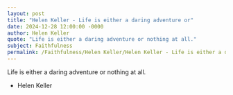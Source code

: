 ```yaml
---
layout: post
title: "Helen Keller - Life is either a daring adventure or"
date: 2024-12-28 12:00:00 -0000
author: Helen Keller
quote: "Life is either a daring adventure or nothing at all."
subject: Faithfulness
permalink: /Faithfulness/Helen Keller/Helen Keller - Life is either a daring adventure or
---
```


Life is either a daring adventure or nothing at all.

- Helen Keller
